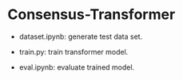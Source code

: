 # Consensus-Transformer

* dataset.ipynb: generate test data set.

* train.py: train transformer model.

* eval.ipynb: evaluate trained model.
